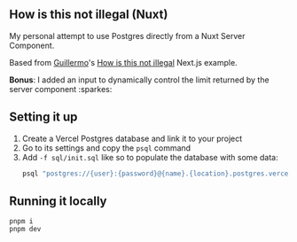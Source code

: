 ## How is this not illegal (Nuxt)

My personal attempt to use Postgres directly from a Nuxt Server Component.

Based from [Guillermo](https://github.com/rauchg)'s [How is this not illegal](https://github.com/Atinux/how-is-this-not-illegal) Next.js example.

**Bonus**: I added an input to dynamically control the limit returned by the server component :sparkes:

## Setting it up

1. Create a Vercel Postgres database and link it to your project
2. Go to its settings and copy the `psql` command
3. Add `-f sql/init.sql` like so to populate the database with some data:
   ```sh
   psql "postgres://{user}:{password}@{name}.{location}.postgres.vercel-storage.com:5432/verceldb" -f init.sql
   ```

## Running it locally

```
pnpm i
pnpm dev
```